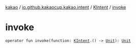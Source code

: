 [kakao](../../index.md) / [io.github.kakaocup.kakao.intent](../index.md) / [KIntent](index.md) / [invoke](./invoke.md)

# invoke

`operator fun invoke(function: `[`KIntent`](index.md)`.() -> `[`Unit`](https://kotlinlang.org/api/latest/jvm/stdlib/kotlin/-unit/index.html)`): `[`Unit`](https://kotlinlang.org/api/latest/jvm/stdlib/kotlin/-unit/index.html)